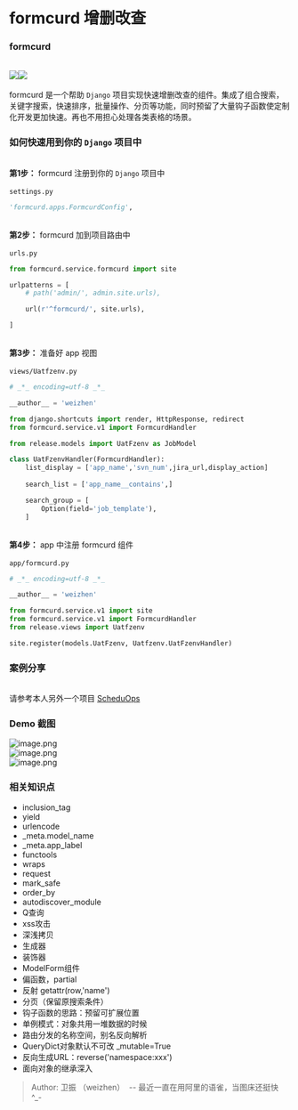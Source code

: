 # formcurd 增删改查

<a name="formcurd"></a>
### formcurd

<br />[![](https://cdn.nlark.com/yuque/0/2020/svg/486920/1594719979810-2b872424-51ad-4b1f-881c-a0f4a8f138c3.svg#align=left&display=inline&height=20&margin=%5Bobject%20Object%5D&originHeight=20&originWidth=120&size=0&status=done&style=none&width=120)]()[![](https://cdn.nlark.com/yuque/0/2020/svg/486920/1594720004966-b1063aa0-5e62-4fef-8975-1228a488b230.svg#align=left&display=inline&height=20&margin=%5Bobject%20Object%5D&originHeight=20&originWidth=98&size=0&status=done&style=none&width=98)]()<br />
<br />formcurd 是一个帮助 `Django` 项目实现快速增删改查的组件。集成了组合搜索，关键字搜索，快速排序，批量操作、分页等功能，同时预留了大量钩子函数使定制化开发更加快速。再也不用担心处理各类表格的场景。<br />

<a name="1a82206a"></a>
### 如何快速用到你的 `Django` 项目中

<br />**第1步：** formcurd 注册到你的 `Django` 项目中<br />
<br />`settings.py`<br />

```python
'formcurd.apps.FormcurdConfig',
```

<br />**第2步：** formcurd 加到项目路由中<br />
<br />`urls.py`<br />

```python
from formcurd.service.formcurd import site

urlpatterns = [
    # path('admin/', admin.site.urls),

    url(r'^formcurd/', site.urls),

]
```

<br />**第3步：** 准备好 app 视图<br />
<br />`views/Uatfzenv.py`<br />

```python
# _*_ encoding=utf-8 _*_

__author__ = 'weizhen'

from django.shortcuts import render, HttpResponse, redirect
from formcurd.service.v1 import FormcurdHandler

from release.models import UatFzenv as JobModel

class UatFzenvHandler(FormcurdHandler):
    list_display = ['app_name','svn_num',jira_url,display_action]
    
    search_list = ['app_name__contains',]

    search_group = [
        Option(field='job_template'),
    ]
```

<br />**第4步：** app 中注册 formcurd 组件<br />
<br />`app/formcurd.py`<br />

```python
# _*_ encoding=utf-8 _*_

__author__ = 'weizhen'

from formcurd.service.v1 import site
from formcurd.service.v1 import FormcurdHandler
from release.views import Uatfzenv

site.register(models.UatFzenv, Uatfzenv.UatFzenvHandler)
```


<a name="a1e95935"></a>
### 案例分享

<br />请参考本人另外一个项目 [ScheduOps](https://github.com/gongwz/ScheduOps.git)<br />

<a name="475791f7"></a>
### Demo 截图
![image.png](https://cdn.nlark.com/yuque/0/2020/png/486920/1594720067079-957d3b85-c222-4919-b73b-5f0b602d151a.png#align=left&display=inline&height=392&margin=%5Bobject%20Object%5D&name=image.png&originHeight=798&originWidth=1514&size=102246&status=done&style=none&width=743)<br />![image.png](https://cdn.nlark.com/yuque/0/2020/png/486920/1594720090446-cbf4c281-6bb4-4f69-8a6e-c013b3a3f381.png#align=left&display=inline&height=310&margin=%5Bobject%20Object%5D&name=image.png&originHeight=629&originWidth=1503&size=77892&status=done&style=none&width=741)<br />![image.png](https://cdn.nlark.com/yuque/0/2020/png/486920/1594720114018-a750f5e2-9ccf-4afd-9d8e-31117f1fef88.png#align=left&display=inline&height=384&margin=%5Bobject%20Object%5D&name=image.png&originHeight=768&originWidth=1507&size=87945&status=done&style=none&width=753.5)
<a name="d40e4c26"></a>
### 相关知识点

- inclusion_tag
- yield
- urlencode
- _meta.model_name
- _meta.app_label
- functools
- wraps
- request
- mark_safe
- order_by
- autodiscover_module
- Q查询
- xss攻击
- 深浅拷贝
- 生成器
- 装饰器
- ModelForm组件
- 偏函数，partial
- 反射 getattr(row,'name')
- 分页（保留原搜索条件）
- 钩子函数的思路：预留可扩展位置
- 单例模式：对象共用一堆数据的时候
- 路由分发的名称空间，别名反向解析
- QueryDict对象默认不可改 _mutable=True
- 反向生成URL：reverse('namespace:xxx')
- 面向对象的继承深入



> Author: 卫振 （weizhen）  -- 最近一直在用阿里的语雀，当图床还挺快  ^_-

